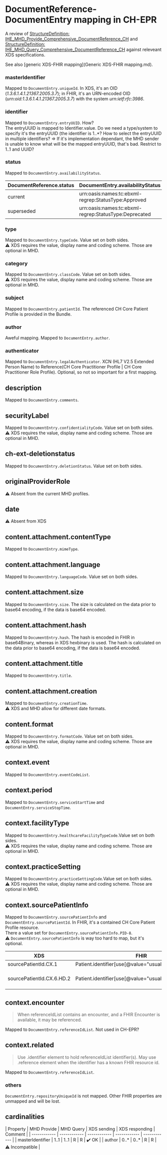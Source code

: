 # DocumentReference-DocumentEntry mapping in CH-EPR

A review of [StructureDefinition: IHE_MHD_Provide_Comprehensive_DocumentReference_CH](http://fhir.ch/ig/ch-epr-mhealth/StructureDefinition-ch-mhd-provide-comprehensive-documentreference.html)
and [StructureDefinition: IHE_MHD_Query_Comprehensive_DocumentReference_CH](http://fhir.ch/ig/ch-epr-mhealth/StructureDefinition-ch-mhd-query-comprehensive-documentreference.html)
against releveant XDS specifications.

See also [generic XDS-FHIR mapping](Generic XDS-FHIR mapping.md).

### masterIdentifier
Mapped to `DocumentEntry.uniqueId`. In XDS, it's an OID (*1.3.6.1.4.1.21367.2005.3.7*); in FHIR, it's an URN-encoded OID (*urn:oid:1.3.6.1.4.1.21367.2005.3.7*) with the system *urn:ietf:rfc:3986*.

### identifier
Mapped to `DocumentEntry.entryUUID`. How?<br>
The entryUUID is mapped to Identifier.value.
Do we need a type/system to specify it's the entryUUID (the identifier is 1..\*? How to select the entryUUID in multiple identifiers?
=> If it's implementation dependant, the MHD sender is unable to know what will be the mapped entryUUID, that's bad.
Restrict to 1..1 and UUID?

### status
Mapped to `DocumentEntry.availabilityStatus`.

| DocumentReference.status | DocumentEntry.availabilityStatus |
| ------------ | ------------ |
| current | urn:oasis:names:tc:ebxml-regrep:StatusType:Approved |
| superseded | urn:oasis:names:tc:ebxml-regrep:StatusType:Deprecated |

### type
Mapped to `DocumentEntry.typeCode`. Value set on both sides.<br>
⚠️ XDS requires the value, display name and coding scheme. Those are optional in MHD.

### category
Mapped to `DocumentEntry.classCode`. Value set on both sides.<br>
⚠️ XDS requires the value, display name and coding scheme. Those are optional in MHD.

### subject
Mapped to `DocumentEntry.patientId`. The referenced CH Core Patient Profile is provided in the Bundle.

### author
Aweful mapping. Mapped to `DocumentEntry.author`.

### authenticator
Mapped to `DocumentEntry.legalAuthenticator`. XCN (HL7 V2.5 Extended Person Name) to Reference(CH Core Practitioner Profile | CH Core Practitioner Role Profile). Optional, so not so important for a first mapping.

## description
Mapped to `DocumentEntry.comments`.

## securityLabel
Mapped to `DocumentEntry.confidentialityCode`. Value set on both sides.<br>
⚠️ XDS requires the value, display name and coding scheme. Those are optional in MHD.

## ch-ext-deletionstatus
Mapped to `DocumentEntry.deletionStatus`. Value set on both sides.<br>

## originalProviderRole
⚠️ Absent from the current MHD profiles.

## date
⚠️ Absent from XDS

## content.attachment.contentType
Mapped to `DocumentEntry.mimeType`. 

## content.attachment.language
Mapped to `DocumentEntry.languageCode`. Value set on both sides.<br>

## content.attachment.size
Mapped to `DocumentEntry.size`. The size is calculated on the data prior to base64 encoding, if the data is base64 encoded.

## content.attachment.hash
Mapped to `DocumentEntry.hash`. The hash is encoded in FHIR in base64Binary, whereas in XDS hexbinary is used. The hash is calculated on the data prior to base64 encoding, if the data is base64 encoded.

## content.attachment.title
Mapped to `DocumentEntry.title`. 

## content.attachment.creation
Mapped to `DocumentEntry.creationTime`.<br>
⚠️ XDS and MHD allow for different date formats.

## content.format
Mapped to `DocumentEntry.formatCode`. Value set on both sides.<br>
⚠️ XDS requires the value, display name and coding scheme. Those are optional in MHD.

## context.event
Mapped to `DocumentEntry.eventCodeList`.

## context.period
Mapped to `DocumentEntry.serviceStartTime` and `DocumentEntry.serviceStopTime`.

## context.facilityType
Mapped to `DocumentEntry.healthcareFacilityTypeCode`.Value set on both sides.<br>
⚠️ XDS requires the value, display name and coding scheme. Those are optional in MHD.

## context.practiceSetting
Mapped to `DocumentEntry.practiceSettingCode`.Value set on both sides.<br>
⚠️ XDS requires the value, display name and coding scheme. Those are optional in MHD.

## context.sourcePatientInfo
Mapped to `DocumentEntry.sourcePatientInfo` and `DocumentEntry.sourcePatientId`.
In FHIR, it's a contained CH Core Patient Profile resource.<br>
There a value set for `DocumentEntry.sourcePatientInfo.PID-8`.<br>
⚠️ `DocumentEntry.sourcePatientInfo` is way too hard to map, but it's optional.

| XDS | FHIR | Comment |
| ------------ | ------------ | ------------ |
| sourcePatientId.CX.1 | Patient.identifier[use[@value="usual"]].value[@value] |  |
| sourcePatientId.CX.6.HD.2 | Patient.identifier[use[@value="usual"]].system[@value] | Code system mapping |

## context.encounter
> When referenceIdList contains an encounter, and a FHIR Encounter is available, it may be referenced.
> 
Mapped to `DocumentEntry.referenceIdList`. Not used in CH-EPR?

## context.related
> Use .identifier element to hold referenceIdList identifier(s).
> May use .reference element when the identifier has a known FHIR resource id.

Mapped to `DocumentEntry.referenceIdList`.


### others
`DocumentEntry.repositoryUniqueId` is not mapped. Other FHIR properties are unmapped and will be lost.


## cardinalities

| Property | MHD Provide | MHD Query | XDS sending | XDS responding | Comment |
| ------------ | ------------ | ------------ | ------------ | ------------ |
| masterIdentifier | 1..1 | 1..1 | R | R | ✔️ OK |
| author | 0..*	| 0..*	| R | R | ⚠️ Incompatible |
